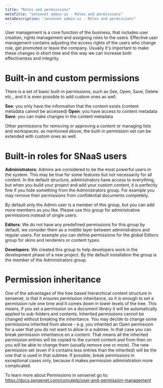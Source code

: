 ```yaml
---
title: "Roles and permissions"
metaTitle: "sensenet admin-ui - Roles and permissions"
metaDescription: "sensenet admin-ui - Roles and permissions"
---
```


User management is a core function of the business, that includes user creation, rights management and assigning roles to the users. Effective user management contains adjusting the access rights of the users who change role, get promoted or leave the company. Usually it's important to make these changes in short time and this way we can increase both effectiveness and integrity.

# Built-in and custom permissions
There is a set of basic built-in permissions, such as See, Open, Save, Delete etc., and it is even possible to add custom ones as well.

**See**: you only have the information that the content exists (content metadata cannot be accessed)
**Open**: you have access to content metadata
**Save**: you can make changes in the content metadata

Other permissions for removing or approving a content or managing lists and workspaces.
as mentioned above, the built-in permission set can be extended with custom ones as well.

# Built-in roles for SNaaS users
**Administrators**: Admins are considered to be the most powerful users in the system. This may be true for some features but not necessarily for all content. In the default structure, administrators have access to everything, but when you build your project and add your custom content, it is perfectly fine if you hide something from the Administrators group. For example you may remove their permissions from confidential documents completely.

By default only the Admin user is a member of this group, but you can add more members as you like. Please use this group for administrative permissions instead of single users.

**Editors**: We do not have any predefined permissions for this group by default, we consider them as a middle layer between administrators and regular users. For example you can define permissions for the global Editors group for skins and renderers or content types.

**Developers**: We created this group to help developers work in the development phase of a new project. By the default installation the group is the member of the Administrators group.

# Permission inheritance
One of the advantages of the tree based hierarchical content structure in sensenet, is that it ensures permission inheritance, so it is enough to set a permission rule one time and it comes down in lower levels of the tree. This means, if you set a permission on a document library it will be automatically applied to sub-folders and contents. Inherited permissions cannot be changed without breaking the inheritance. You may decide to change some permissions inherited from above - e.g. you inherited an Open permission for a user that you do not want to allow in a subtree. In that case you can break permission inheritance on a content. That means all the inherited permission entries will be copied to the current content and from then on you will be able to change them (usually remove one or more). The new permission set (even if it contains less entries than the inherited) will be the one that is used in that subtree. If possible, break permissions in exceptional cases only, because it makes permission administration more complicated.

To learn more about Permissions in sensenet go to: https://docs.sensenet.com/concepts/user-and-permission-management
